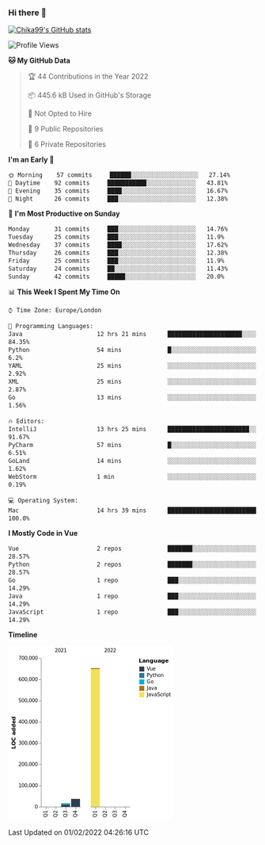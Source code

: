 ### Hi there 👋
[![Chika99's GitHub stats](https://github-readme-stats.vercel.app/api?username=Chika99&count_private=true&show_icons=true)](https://github.com/anuraghazra/github-readme-stats)

<!--START_SECTION:waka-->
![Profile Views](http://img.shields.io/badge/Profile%20Views-65-blue)

**🐱 My GitHub Data** 

> 🏆 44 Contributions in the Year 2022
 > 
> 📦 445.6 kB Used in GitHub's Storage 
 > 
> 🚫 Not Opted to Hire
 > 
> 📜 9 Public Repositories 
 > 
> 🔑 6 Private Repositories  
 > 
**I'm an Early 🐤** 

```text
🌞 Morning    57 commits     ██████░░░░░░░░░░░░░░░░░░░   27.14% 
🌆 Daytime    92 commits     ███████████░░░░░░░░░░░░░░   43.81% 
🌃 Evening    35 commits     ████░░░░░░░░░░░░░░░░░░░░░   16.67% 
🌙 Night      26 commits     ███░░░░░░░░░░░░░░░░░░░░░░   12.38%

```
📅 **I'm Most Productive on Sunday** 

```text
Monday       31 commits     ███░░░░░░░░░░░░░░░░░░░░░░   14.76% 
Tuesday      25 commits     ███░░░░░░░░░░░░░░░░░░░░░░   11.9% 
Wednesday    37 commits     ████░░░░░░░░░░░░░░░░░░░░░   17.62% 
Thursday     26 commits     ███░░░░░░░░░░░░░░░░░░░░░░   12.38% 
Friday       25 commits     ███░░░░░░░░░░░░░░░░░░░░░░   11.9% 
Saturday     24 commits     ██░░░░░░░░░░░░░░░░░░░░░░░   11.43% 
Sunday       42 commits     █████░░░░░░░░░░░░░░░░░░░░   20.0%

```


📊 **This Week I Spent My Time On** 

```text
⌚︎ Time Zone: Europe/London

💬 Programming Languages: 
Java                     12 hrs 21 mins      █████████████████████░░░░   84.35% 
Python                   54 mins             █░░░░░░░░░░░░░░░░░░░░░░░░   6.2% 
YAML                     25 mins             ░░░░░░░░░░░░░░░░░░░░░░░░░   2.92% 
XML                      25 mins             ░░░░░░░░░░░░░░░░░░░░░░░░░   2.87% 
Go                       13 mins             ░░░░░░░░░░░░░░░░░░░░░░░░░   1.56%

🔥 Editors: 
IntelliJ                 13 hrs 25 mins      ███████████████████████░░   91.67% 
PyCharm                  57 mins             █░░░░░░░░░░░░░░░░░░░░░░░░   6.51% 
GoLand                   14 mins             ░░░░░░░░░░░░░░░░░░░░░░░░░   1.62% 
WebStorm                 1 min               ░░░░░░░░░░░░░░░░░░░░░░░░░   0.19%

💻 Operating System: 
Mac                      14 hrs 39 mins      █████████████████████████   100.0%

```

**I Mostly Code in Vue** 

```text
Vue                      2 repos             ███████░░░░░░░░░░░░░░░░░░   28.57% 
Python                   2 repos             ███████░░░░░░░░░░░░░░░░░░   28.57% 
Go                       1 repo              ███░░░░░░░░░░░░░░░░░░░░░░   14.29% 
Java                     1 repo              ███░░░░░░░░░░░░░░░░░░░░░░   14.29% 
JavaScript               1 repo              ███░░░░░░░░░░░░░░░░░░░░░░   14.29%

```


**Timeline**

![Chart not found](https://raw.githubusercontent.com/Chika99/Chika99/main/charts/bar_graph.png) 


 Last Updated on 01/02/2022 04:26:16 UTC
<!--END_SECTION:waka-->

<!--
**Chika99/Chika99** is a ✨ _special_ ✨ repository because its `README.md` (this file) appears on your GitHub profile.

Here are some ideas to get you started:

- 🔭 I’m currently working on ...
- 🌱 I’m currently learning ...
- 👯 I’m looking to collaborate on ...
- 🤔 I’m looking for help with ...
- 💬 Ask me about ...
- 📫 How to reach me: ...
- 😄 Pronouns: ...
- ⚡ Fun fact: ...
-->
